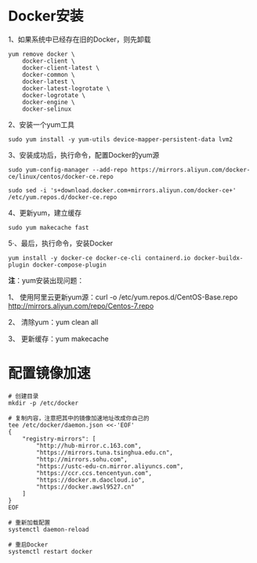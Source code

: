 # Docker安装

1、如果系统中已经存在旧的Docker，则先卸载

```
yum remove docker \
    docker-client \
    docker-client-latest \
    docker-common \
    docker-latest \
    docker-latest-logrotate \
    docker-logrotate \
    docker-engine \
    docker-selinux 
```

2、安装一个yum工具

```
sudo yum install -y yum-utils device-mapper-persistent-data lvm2
```

3、安装成功后，执行命令，配置Docker的yum源

```
sudo yum-config-manager --add-repo https://mirrors.aliyun.com/docker-ce/linux/centos/docker-ce.repo

sudo sed -i 's+download.docker.com+mirrors.aliyun.com/docker-ce+' /etc/yum.repos.d/docker-ce.repo
```

4、更新yum，建立缓存

```
sudo yum makecache fast
```

5·、最后，执行命令，安装Docker

```
yum install -y docker-ce docker-ce-cli containerd.io docker-buildx-plugin docker-compose-plugin
```



**注**：yum安装出现问题：

1、 使用阿里云更新yum源：curl -o /etc/yum.repos.d/CentOS-Base.repo http://mirrors.aliyun.com/repo/Centos-7.repo

2、 清除yum：yum clean all

3、 更新缓存：yum makecache



# 配置镜像加速

```
# 创建目录
mkdir -p /etc/docker

# 复制内容，注意把其中的镜像加速地址改成你自己的
tee /etc/docker/daemon.json <<-'EOF'
{
    "registry-mirrors": [
        "http://hub-mirror.c.163.com",
        "https://mirrors.tuna.tsinghua.edu.cn",
        "http://mirrors.sohu.com",
        "https://ustc-edu-cn.mirror.aliyuncs.com",
        "https://ccr.ccs.tencentyun.com",
        "https://docker.m.daocloud.io",
        "https://docker.awsl9527.cn"
    ]
}
EOF

# 重新加载配置
systemctl daemon-reload

# 重启Docker
systemctl restart docker
```

